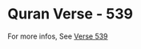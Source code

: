 # Quran Verse - 539 

For more infos, See [Verse 539](https://www.quranbookk.com/quran/search?q=539)
